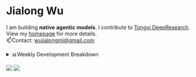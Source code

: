 #  Jialong Wu

I am building **native agentic models**. I contribute to [Tongyi DeepResearch](https://github.com/Alibaba-NLP/DeepResearch).<br>
View my [homepage](https://callanwu.github.io/) for more details. <br>
📫Contact: wujialongml@gmail.com

<details><summary>📊Weekly Development Breakdown</summary>

<!--START_SECTION:waka-->

```txt
From: 17 September 2025 - To: 24 September 2025

Total Time: 26 hrs 28 mins

Python       18 hrs 32 mins  █████████████████▓░░░░░░░   70.01 %
JSON         4 hrs 4 mins    ████░░░░░░░░░░░░░░░░░░░░░   15.39 %
Bash         1 hr 53 mins    █▓░░░░░░░░░░░░░░░░░░░░░░░   07.12 %
Text         51 mins         ▓░░░░░░░░░░░░░░░░░░░░░░░░   03.21 %
HTML         30 mins         ▒░░░░░░░░░░░░░░░░░░░░░░░░   01.94 %
```

<!--END_SECTION:waka-->

[![wakatime](https://wakatime.com/badge/user/c6720b29-9431-4a60-bc9d-e1fb2b6bd65f.svg)](https://wakatime.com/@c6720b29-9431-4a60-bc9d-e1fb2b6bd65f)
</details>

[![](https://img.shields.io/badge/Google%20Scholar-4385FE.svg?&color=d6d6d6&style=flat-square&logo=google-scholar)](https://scholar.google.com/citations?user=6eg2m4YAAAAJ)
![](https://komarev.com/ghpvc/?username=callanwu)
